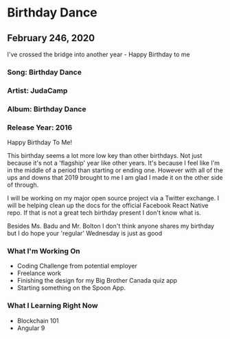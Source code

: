 # Birthday Dance

## February 246, 2020

I've crossed the bridge into another year - Happy Birthday to me

### Song: Birthday Dance

### Artist: JudaCamp

### Album: Birthday Dance

### Release Year: 2016

Happy Birthday To Me!

This birthday seems a lot more low key than other birthdays. Not just because it's not a 'flagship' year like other years. It's because I feel like I'm in the middle of a period than starting or ending one. However with all of the ups and downs that 2019 brought to me I am glad I made it on the other side of through.

I will be working on my major open source project via a Twitter exchange. I will be helping clean up the docs for the official Facebook React Native repo. If that is not a great tech birthday present I don't know what is.

Besides Ms. Badu and Mr. Bolton I don't think anyone shares my birthday but I do hope your 'regular' Wednesday is just as good

### What I'm Working On

- Coding Challenge from potential employer
- Freelance work
- Finishing the design for my Big Brother Canada quiz app
- Starting something on the Spoon App.

### What I Learning Right Now

- Blockchain 101
- Angular 9
